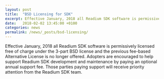 ```yaml
---
layout: post
title:  "BSD Licensing for SDK"
excerpt: Effective January, 2018 all Readium SDK software is permissively licensed free of charge under the 3-part BSD license. 
date:   2018-02-02 13:45:00 +0100
categories: news
permalink: /news/_posts/bsd-licensing/
---
```


Effective January, 2018 all Readium SDK software is permissively licensed free of charge under the 3-part BSD license and the previous fee-based Alternative License is no longer offered. Adopters are encouraged to help support Readium SDK development and maintenance by paying an optional annual support fee. Those parties paying support will receive priority attention from the Readium SDK team.